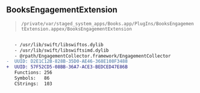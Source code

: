 ## BooksEngagementExtension

> `/private/var/staged_system_apps/Books.app/PlugIns/BooksEngagementExtension.appex/BooksEngagementExtension`

```diff

   - /usr/lib/swift/libswiftos.dylib
   - /usr/lib/swift/libswiftsimd.dylib
   - @rpath/EngagementCollector.framework/EngagementCollector
-  UUID: D2E1C12B-828B-35D0-AE46-368E108F3488
+  UUID: 57F52CD5-08BB-36A7-ACE3-BEDCED47E86B
   Functions: 256
   Symbols:   86
   CStrings:  103

```
